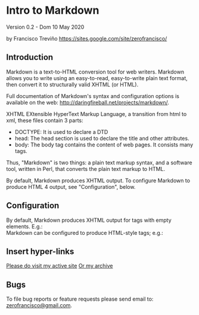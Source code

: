 Intro to Markdown
=================

Version 0.2 - Dom 10 May 2020

by Francisco Treviño
<https://sites.google.com/site/zerofrancisco/>

Introduction
------------

Markdown is a text-to-HTML conversion tool for web writers. Markdown
allows you to write using an easy-to-read, easy-to-write plain text
format, then convert it to structurally valid XHTML (or HTML).

Full documentation of Markdown's syntax and configuration options is
available on the web: <http://daringfireball.net/projects/markdown/>.

XHTML EXtensible HyperText Markup Language, a transition from html to
xml, these files contain 3 parts:
- DOCTYPE: It is used to declare a DTD
- head: The head section is used to declare the title and other attributes.
- body: The body tag contains the content of web pages. It consists many tags.

Thus, "Markdown" is two things: a plain text markup syntax, and a
software tool, written in Perl, that converts the plain text markup 
to HTML.

By default, Markdown produces XHTML output. To configure
Markdown to produce HTML 4 output, see "Configuration", below.

Configuration
-------------

By default, Markdown produces XHTML output for tags with empty elements.
E.g.:
    <br />
        Markdown can be configured to produce HTML-style tags; e.g.:
    <br>

Insert hyper-links
------------------
[Please do visit my active site](https://nohaciaelsur.wordpress.com/)
[Or my archive](https://sites.google.com/site/zerofrancisco)


Bugs
----

To file bug reports or feature requests please send email to:
<zerofrancisco@gmail.com>.
